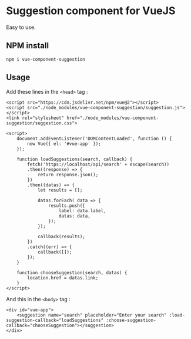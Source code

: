 # Suggestion component for VueJS

Easy to use.

## NPM install

`npm i vue-component-suggestion`

## Usage

Add these lines in the `<head>` tag :
```
<script src="https://cdn.jsdelivr.net/npm/vue@2"></script>
<script src="./node_modules/vue-component-suggestion/suggestion.js"></script>
<link rel="stylesheet" href="./node_modules/vue-component-suggestion/suggestion.css">

<script>
	document.addEventListener('DOMContentLoaded', function () {
		new Vue({ el: '#vue-app' });
	});
	
	function loadSuggestions(search, callback) {
		fetch('https://localhost/api/search' + escape(search))
		.then((response) => {
			return response.json();
		})
		.then((datas) => {
			let results = [];
			
			datas.forEach( data => {
				results.push({
					label: data.label,
					datas: data,
				});
			});
			
			callback(results);
		})
		.catch((err) => {
			callback([]);
		});
	}
	
	function chooseSuggestion(search, datas) {
		location.href = datas.link;
	}
</script>
```

And this in the `<body>` tag :
```
<div id="vue-app">
	<suggestion name="search" placeholder="Enter your search" :load-suggestion-callback="loadSuggestions" :choose-suggestion-callback="chooseSuggestion"></suggestion>
</div>
```
